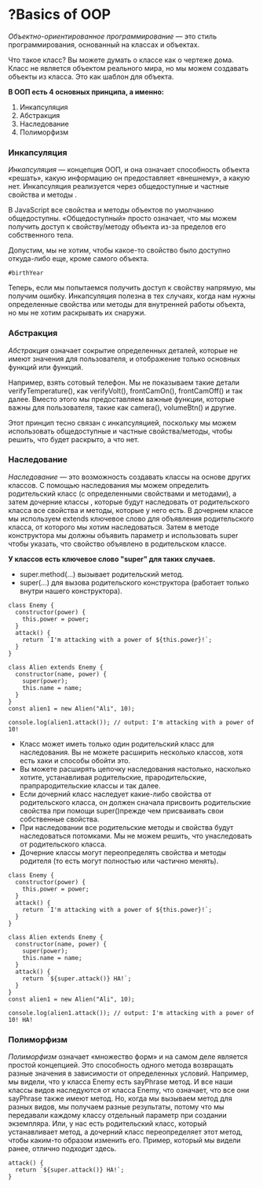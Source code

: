 # ?Basics of OOP
_Объектно-ориентированное программирование_ — это стиль программирования, основанный на классах и объектах.

Что такое класс?
Вы можете думать о классе как о чертеже дома. Класс не является объектом реального мира, но мы можем создавать объекты из класса. Это как шаблон для объекта.

__В ООП есть 4 основных принципа, а именно:__

1. Инкапсуляция
2. Абстракция
3. Наследование
4. Полиморфизм

### Инкапсуляция
_Инкапсуляция_ — концепция ООП, и она означает способность объекта «решать», какую информацию он предоставляет «внешнему», а какую нет. Инкапсуляция реализуется через общедоступные и частные свойства и методы .

В JavaScript все свойства и методы объектов по умолчанию общедоступны. «Общедоступный» просто означает, что мы можем получить доступ к свойству/методу объекта из-за пределов его собственного тела. 

Допустим, мы не хотим, чтобы какое-то свойство было доступно откуда-либо еще, кроме самого объекта. 

```#birthYear```

Теперь, если мы попытаемся получить доступ к свойству напрямую, мы получим ошибку.
Инкапсуляция полезна в тех случаях, когда нам нужны определенные свойства или методы для внутренней работы объекта, но мы не хотим раскрывать их снаружи.

### Абстракция
_Абстракция_ означает сокрытие определенных деталей, которые не имеют значения для пользователя, и отображение только основных функций или функций.

Например, взять сотовый телефон. Мы не показываем такие детали verifyTemperature(), как verifyVolt(), frontCamOn(), frontCamOff() и так далее. Вместо этого мы предоставляем важные функции, которые важны для пользователя, такие как camera(), volumeBtn() и другие.

Этот принцип тесно связан с инкапсуляцией, поскольку мы можем использовать общедоступные и частные свойства/методы, чтобы решить, что будет раскрыто, а что нет.

### Наследование
_Наследование_ — это возможность создавать классы на основе других классов. С помощью наследования мы можем определить родительский класс (с определенными свойствами и методами), а затем дочерние классы , которые будут наследовать от родительского класса все свойства и методы, которые у него есть.
В дочернем классе мы используем extends ключевое слово для объявления родительского класса, от которого мы хотим наследоваться. Затем в методе конструктора мы должны объявить параметр и использовать super чтобы указать, что свойство объявлено в родительском классе. 

__У классов есть ключевое слово "super" для таких случаев.__

* super.method(...) вызывает родительский метод.
* super(...) для вызова родительского конструктора (работает только внутри нашего конструктора).

~~~
class Enemy {
  constructor(power) {
    this.power = power;
  }
  attack() {
    return `I'm attacking with a power of ${this.power}!`;
  }
}

class Alien extends Enemy {
  constructor(name, power) {
    super(power);
    this.name = name;
  }
}
const alien1 = new Alien("Ali", 10);

console.log(alien1.attack()); // output: I'm attacking with a power of 10!
~~~

* Класс может иметь только один родительский класс для наследования. Вы не можете расширить несколько классов, хотя есть хаки и способы обойти это.
* Вы можете расширять цепочку наследования настолько, насколько хотите, устанавливая родительские, прародительские, прапрародительские классы и так далее.
* Если дочерний класс наследует какие-либо свойства от родительского класса, он должен сначала присвоить родительские свойства при помощи super()прежде чем присваивать свои собственные свойства.
* При наследовании все родительские методы и свойства будут наследоваться потомками. Мы не можем решить, что унаследовать от родительского класса.
* Дочерние классы могут переопределять свойства и методы родителя (то есть могут полностью или частично менять).

~~~
class Enemy {
  constructor(power) {
    this.power = power;
  }
  attack() {
    return `I'm attacking with a power of ${this.power}!`;
  }
}

class Alien extends Enemy {
  constructor(name, power) {
    super(power);
    this.name = name;
  }
  attack() {
    return `${super.attack()} HA!`;
  }
}
const alien1 = new Alien("Ali", 10);

console.log(alien1.attack()); // output: I'm attacking with a power of 10! HA!
~~~

### Полиморфизм
_Полиморфизм_ означает «множество форм» и на самом деле является простой концепцией. Это способность одного метода возвращать разные значения в зависимости от определенных условий.
Например, мы видели, что у класса Enemy есть sayPhrase метод. И все наши классы видов наследуются от класса Enemy, что означает, что все они sayPhrase также имеют метод. Но, когда мы вызываем метод для разных видов, мы получаем разные результаты, потому что мы передавали каждому классу отдельный параметр при создании экземпляра. Или, у нас есть родительский класс, который устанавливает метод, а дочерний класс переопределяет этот метод, чтобы каким-то образом изменить его. Пример, который мы видели ранее, отлично подходит здесь.

~~~
attack() {
  return `${super.attack()} HA!`;
}
~~~
